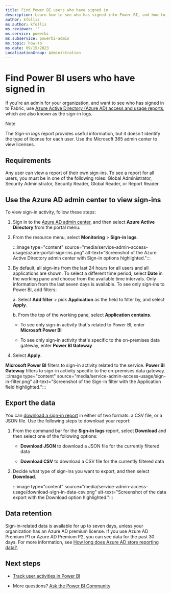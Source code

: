 ```yaml
---
title: Find Power BI users who have signed in
description: Learn how to see who has signed into Power BI, and how to use the Azure Active Directory access and usage reports.
author: kfollis
ms.author: kfollis
ms.reviewer: ''
ms.service: powerbi
ms.subservice: powerbi-admin
ms.topic: how-to
ms.date: 09/15/2023
LocalizationGroup: Administration
---
```


# Find Power BI users who have signed in

If you're an admin for your organization, and want to see who has signed in to Fabric, use [Azure Active Directory (Azure AD) access and usage reports](/azure/active-directory/reports-monitoring/concept-sign-ins), which are also known as the sign-in logs.

> [!NOTE]
> The *Sign-in logs* report provides useful information, but it doesn't identify the type of license for each user. Use the Microsoft 365 admin center to view licenses.

## Requirements

Any user can view a report of their own sign-ins. To see a report for all users, you must be in one of the following roles: Global Administrator, Security Administrator, Security Reader, Global Reader, or Report Reader.

## Use the Azure AD admin center to view sign-ins

To view sign-in activity, follow these steps:

1. Sign in to the [Azure AD admin center](https://aad.portal.azure.com), and then select **Azure Active Directory** from the portal menu.

1. From the resource menu, select **Monitoring** > **Sign-in logs**.

    :::image type="content" source="media/service-admin-access-usage/azure-portal-sign-ins.png" alt-text="Screenshot of the Azure Active Directory admin center with Sign-in options highlighted.":::

1. By default, all sign-ins from the last 24 hours for all users and all applications are shown. To select a different time period, select **Date** in the working pane and choose from the available time intervals. Only information from the last seven days is available. To see only sign-ins to Power BI, add filters:

    a. Select **Add filter** > pick **Application** as the field to filter by, and select **Apply**.

    b. From the top of the working pane, select **Application contains**.

    - To see only sign-in activity that's related to Power BI, enter **Microsoft Power BI**
        
    - To see only sign-in activity that's specific to the on-premises data gateway, enter **Power BI Gateway**

1. Select **Apply**.

**Microsoft Power BI** filters to sign-in activity related to the service. **Power BI Gateway** filters to sign-in activity specific to the on-premises data gateway.
    :::image type="content" source="media/service-admin-access-usage/sign-in-filter.png" alt-text="Screenshot of the Sign-in filter with the Application field highlighted.":::

## Export the data

You can [download a sign-in report](/azure/active-directory/reports-monitoring/quickstart-download-sign-in-report) in either of two formats: a CSV file, or a JSON file. Use the following steps to download your report:

1. From the command bar for the **Sign-in logs** report, select **Download** and then select one of the following options:

   - **Download JSON** to download a JSON file for the currently filtered data

   - **Download CSV** to download a CSV file for the currently filtered data

2. Decide what type of sign-ins you want to export, and then select **Download**.

    :::image type="content" source="media/service-admin-access-usage/download-sign-in-data-csv.png" alt-text="Screenshot of the data export with the Download option highlighted.":::

## Data retention

Sign-in-related data is available for up to seven days, unless your organization has an Azure AD premium license. If you use Azure AD Premium P1 or Azure AD Premium P2, you can see data for the past 30 days. For more information, see [How long does Azure AD store reporting data?](/azure/active-directory/reports-monitoring/reference-reports-data-retention).

## Next steps

- [Track user activities in Power BI](/powerbi-docs/enterprise/service-admin-auditing)

- More questions? [Ask the Power BI Community](https://community.powerbi.com/)
